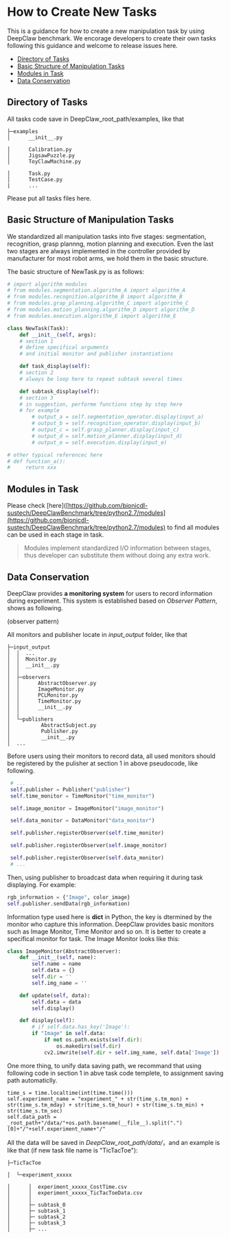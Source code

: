 # How to Create New Tasks

This is a guidance for how to create a new manipulation task by using DeepClaw benchmark. We encorage developers to create their own tasks following this guidance and welcome to release issues here.

- [Directory of Tasks](#directory-of-tasks)
- [Basic Structure of Manipulation Tasks](#basic-structure-of-manipulation-tasks)
- [Modules in Task](#modules-in-task)
- [Data Conservation](#data-conservation)

## <a name="directory-of-tasks">Directory of Tasks</a>

All tasks code save in DeepClaw_root_path/examples, like that

```shell
├─examples
│      __init__.py

│      Calibration.py
│      JigsawPuzzle.py
│      ToyClawMachine.py

│      Task.py
│      TestCase.py
|      ...
```

Please put all tasks files here.

## <a name="basic-structure-of-manipulation-tasks">Basic Structure of Manipulation Tasks</a>

We standardized all manipulation tasks into five stages: segmentation, recognition, grasp plannng, motion planning and execution. Even the last two stages are always implemented in the controller provided by manufacturer for most robot arms, we hold them in the basic structure. 

The basic structure of NewTask.py is as follows:

```python
# import algorithm modules
# from modules.segmentation.algorithm_A import algorithm_A
# from modules.recognition.algorithm_B import algorithm_B
# from modules.grap_planning.algorithm_C import algorithm_C
# from modules.motion_planning.algorithm_D import algorithm_D
# from modules.execution.algorithm_E import algorithm_E

class NewTask(Task):
    def __init__(self, args):
    # section 1
    # define specifical arguments
    # and initial monitor and publisher instantiations

    def task_display(self):
    # section 2
    # always be loop here to repeat subtask several times

    def subtask_display(self):
    # section 3
    # in suggestion, performe functions step by step here
    # for example
        # output_a = self.segmentation_operator.display(input_a)
        # output_b = self.recognition_operator.display(input_b)
        # output_c = self.grasp_planner.display(input_c)
        # output_d = self.motion_planner.display(input_d)
        # output_e = self.execution.display(input_e)

# other typical referencec here
# def function_a():
#     return xxx
```

## <a name="modules-in-task">Modules in Task</a>

Please check [here]([https://github.com/bionicdl-sustech/DeepClawBenchmark/tree/python2.7/modules](https://github.com/bionicdl-sustech/DeepClawBenchmark/tree/python2.7/modules) to find all modules can be used in each stage in task.

> Modules implement standardized I/O information between stages, thus developer can substitute them without doing any extra work.

## <a name="data-conservation">Data Conservation</a>

DeepClaw provides **a monitoring system** for users to record information during experiment. This system is established based on *Observer Pattern*, shows as following.

(observer pattern)

All monitors and publisher locate in *input_output* folder, like that

```shell
├─input_output
│  │  ...
│  │  Monitor.py
│  │  __init__.py
│  │  
│  ├─observers
│  │      AbstractObserver.py
│  │      ImageMonitor.py
│  │      PCLMonitor.py
│  │      TimeMonitor.py
│  │      __init__.py
│  │      
│  └─publishers
│          AbstractSubject.py
│          Publisher.py
│          __init__.py
│  ...
```

Before users using their monitors to record data, all used monitors should be registered by the pulisher at section 1 in above pseudocode, like following.

```python
 # ...
 self.publisher = Publisher("publisher")
 self.time_monitor = TimeMonitor("time_monitor")

 self.image_monitor = ImageMonitor("image_monitor")

 self.data_monitor = DataMonitor("data_monitor")

 self.publisher.registerObserver(self.time_monitor)

 self.publisher.registerObserver(self.image_monitor)

 self.publisher.registerObserver(self.data_monitor)
 # ...
```

Then, using publisher to broadcast data when requiring it during task displaying. For example:

```python
rgb_information = {"Image", color_image}
self.publisher.sendData(rgb_information)
```

Information type used here is **dict** in Python, the key is dtermined by the monitor who capture this information. DeepClaw provides basic monitors such as Image Monitor, Time Monitor and so on. It is better to create a specifical monitor for task. The Image Monitor looks like this:

```python
class ImageMonitor(AbstractObserver):
    def __init__(self, name):
        self.name = name
        self.data = {}
        self.dir = ''
        self.img_name = ''

    def update(self, data):
        self.data = data
        self.display()

    def display(self):
        # if self.data.has_key('Image'):
        if "Image" in self.data:
            if not os.path.exists(self.dir):
                os.makedirs(self.dir)
            cv2.imwrite(self.dir + self.img_name, self.data['Image'])
```

One more thing, to unify data saving path, we recommand that using following code in section 1 in abve task code templete, to assignment saving path automaticlly.

```
time_s = time.localtime(int(time.time()))
self.experiment_name = "experiment_" + str(time_s.tm_mon) + str(time_s.tm_mday) + str(time_s.tm_hour) + str(time_s.tm_min) + str(time_s.tm_sec)
self.data_path = _root_path+"/data/"+os.path.basename(__file__).split(".")[0]+"/"+self.experiment_name+"/"
```

All the data will be saved in *DeepClaw_root_path/data/*，and an example is like that (if new task file name is "TicTacToe"):

```shell
├─TicTacToe

│  └─experiment_xxxxx

│      │  experiment_xxxxx_CostTime.csv
│      │  experiment_xxxxx_TicTacToeData.csv
│      │              
│      ├─ subtask_0
│      ├─ subtask_1
│      ├─ subtask_2
│      ├─ subtask_3
│      ├─ ...
```
